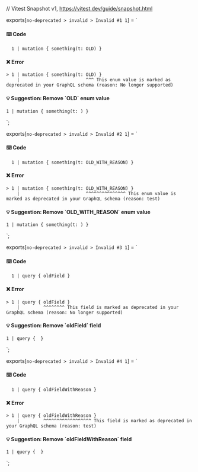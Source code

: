 // Vitest Snapshot v1, https://vitest.dev/guide/snapshot.html

exports[`no-deprecated > invalid > Invalid #1 1`] = `
#### ⌨️ Code

      1 | mutation { something(t: OLD) }

#### ❌ Error

    > 1 | mutation { something(t: OLD) }
        |                         ^^^ This enum value is marked as deprecated in your GraphQL schema (reason: No longer supported)

#### 💡 Suggestion: Remove \`OLD\` enum value

    1 | mutation { something(t: ) }
`;

exports[`no-deprecated > invalid > Invalid #2 1`] = `
#### ⌨️ Code

      1 | mutation { something(t: OLD_WITH_REASON) }

#### ❌ Error

    > 1 | mutation { something(t: OLD_WITH_REASON) }
        |                         ^^^^^^^^^^^^^^^ This enum value is marked as deprecated in your GraphQL schema (reason: test)

#### 💡 Suggestion: Remove \`OLD_WITH_REASON\` enum value

    1 | mutation { something(t: ) }
`;

exports[`no-deprecated > invalid > Invalid #3 1`] = `
#### ⌨️ Code

      1 | query { oldField }

#### ❌ Error

    > 1 | query { oldField }
        |         ^^^^^^^^ This field is marked as deprecated in your GraphQL schema (reason: No longer supported)

#### 💡 Suggestion: Remove \`oldField\` field

    1 | query {  }
`;

exports[`no-deprecated > invalid > Invalid #4 1`] = `
#### ⌨️ Code

      1 | query { oldFieldWithReason }

#### ❌ Error

    > 1 | query { oldFieldWithReason }
        |         ^^^^^^^^^^^^^^^^^^ This field is marked as deprecated in your GraphQL schema (reason: test)

#### 💡 Suggestion: Remove \`oldFieldWithReason\` field

    1 | query {  }
`;
